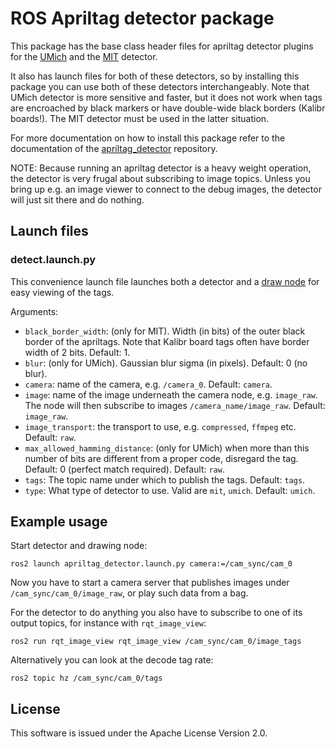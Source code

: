 # ROS Apriltag detector package

This package has the base class header files for apriltag detector plugins
for the [UMich](../apriltag_detector_umich/README.md) and the
[MIT](../apriltag_detector_mit/README.md) detector.

It also has launch files for both of these detectors, so by installing this package
you can use both of these detectors interchangeably. Note that UMich detector is more sensitive and faster, but it does not work when tags are encroached by black markers or have double-wide black borders (Kalibr boards!). The MIT detector must be used in the latter situation.

For more documentation on how to install this package refer to the documentation
of the [apriltag_detector](https://github.com/ros-misc-utilities/apriltag_detector) repository.

NOTE: Because running an apriltag detector is a heavy weight operation, the detector is very frugal about subscribing to image topics. Unless you bring up e.g. an image viewer to connect to the debug images, the detector will just sit there and do nothing.

## Launch files

### detect.launch.py

This convenience launch file launches both a detector and a [draw node](../apriltag_draw/README.md) for easy viewing of the tags.

Arguments:
  - ``black_border_width``: (only for MIT). Width (in bits) of the outer black border of
    the apriltags. Note that Kalibr board tags often have border width of 2 bits. Default: 1.
  - ``blur``: (only for UMich). Gaussian blur sigma (in pixels). Default: 0 (no blur).
  - ``camera``: name of the camera, e.g. ``/camera_0``. Default: ``camera``.
  - ``image``: name of the image underneath the camera node, e.g. ``image_raw``. The node
      will then subscribe to images ``/camera_name/image_raw``. Default: ``image_raw``.
  - ``image_transport``: the transport to use, e.g. ``compressed``, ``ffmpeg`` etc.
    Default: ``raw``.
  - ``max_allowed_hamming_distance``: (only for UMich) when more than this number of bits are different from a proper code, disregard the tag. Default: 0 (perfect match required).
    Default: ``raw``.
  - ``tags``: The topic name under which to publish the tags. Default: ``tags``.
  - ``type``: What type of detector to use. Valid are ``mit``, ``umich``. Default: ``umich``.


## Example usage

Start detector and drawing node:

```
ros2 launch apriltag_detector.launch.py camera:=/cam_sync/cam_0
```

Now you have to start a camera server that publishes images under ``/cam_sync/cam_0/image_raw``, or play such data from a bag.

For the detector to do anything you also have to subscribe to one of its output topics, for instance with ``rqt_image_view``:

```
ros2 run rqt_image_view rqt_image_view /cam_sync/cam_0/image_tags
```

Alternatively you can look at the decode tag rate:
```
ros2 topic hz /cam_sync/cam_0/tags
```

## License

This software is issued under the Apache License Version 2.0.
